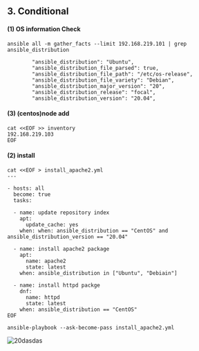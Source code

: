 ## 3. Conditional


#### (1) OS information Check 
```
ansible all -m gather_facts --limit 192.168.219.101 | grep ansible_distribution

        "ansible_distribution": "Ubuntu",
        "ansible_distribution_file_parsed": true,
        "ansible_distribution_file_path": "/etc/os-release",
        "ansible_distribution_file_variety": "Debian",
        "ansible_distribution_major_version": "20",
        "ansible_distribution_release": "focal",
        "ansible_distribution_version": "20.04",
```

#### (3) (centos)node add
```
cat <<EOF >> inventory
192.168.219.103
EOF
```

#### (2) install 
```
cat <<EOF > install_apache2.yml
---

- hosts: all
  become: true
  tasks:

  - name: update repository index
    apt:
      update_cache: yes
    when: when: ansible_distribution == "CentOS" and ansible_distribution_version == "20.04"

  - name: install apache2 package
    apt:
      name: apache2
      state: latest
    when: ansible_distribution in ["Ubuntu", "Debiain"]

  - name: install httpd packge
    dnf:
      name: httpd
      state: latest
    when: ansible_distribution == "CentOS"
EOF

ansible-playbook --ask-become-pass install_apache2.yml
```
![20dasdas](https://user-images.githubusercontent.com/42735894/150955107-8867118d-66fa-4813-8902-e8b597e9029c.PNG)
